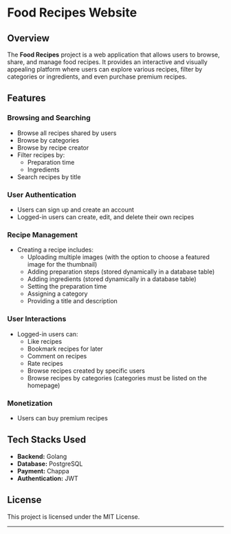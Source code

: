 # Food Recipes Website

## Overview
The **Food Recipes** project is a web application that allows users to browse, share, and manage food recipes. It provides an interactive and visually appealing platform where users can explore various recipes, filter by categories or ingredients, and even purchase premium recipes.

## Features

### Browsing and Searching
- Browse all recipes shared by users
- Browse by categories
- Browse by recipe creator
- Filter recipes by:
  - Preparation time
  - Ingredients
- Search recipes by title

### User Authentication
- Users can sign up and create an account
- Logged-in users can create, edit, and delete their own recipes

### Recipe Management
- Creating a recipe includes:
  - Uploading multiple images (with the option to choose a featured image for the thumbnail)
  - Adding preparation steps (stored dynamically in a database table)
  - Adding ingredients (stored dynamically in a database table)
  - Setting the preparation time
  - Assigning a category
  - Providing a title and description

### User Interactions
- Logged-in users can:
  - Like recipes
  - Bookmark recipes for later
  - Comment on recipes
  - Rate recipes
  - Browse recipes created by specific users
  - Browse recipes by categories (categories must be listed on the homepage)

### Monetization
- Users can buy premium recipes

## Tech Stacks Used
- **Backend:** Golang
- **Database:** PostgreSQL
- **Payment:** Chappa
- **Authentication:** JWT 


## License
This project is licensed under the MIT License.

---


